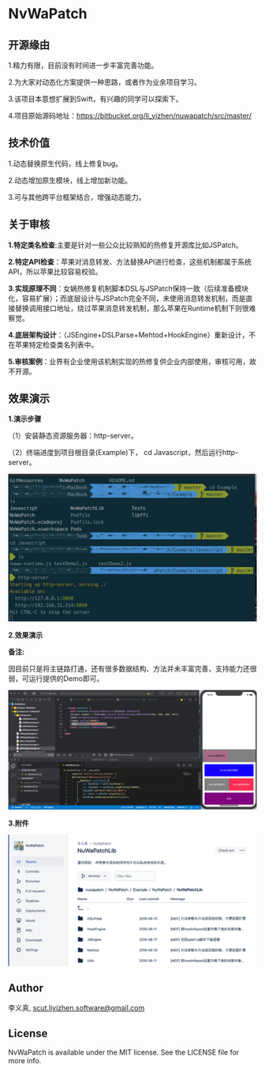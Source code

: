 # NvWaPatch   
 
##  开源缘由

1.精力有限，目前没有时间进一步丰富完善功能。

2.为大家对动态化方案提供一种思路，或者作为业余项目学习。

3.该项目本意想扩展到Swift，有兴趣的同学可以探索下。

4.项目原始源码地址：https://bitbucket.org/li_yizhen/nuwapatch/src/master/   

##  技术价值  

1.动态替换原生代码，线上修复bug。  

2.动态增加原生模块，线上增加新功能。  

3.可与其他跨平台框架结合，增强动态能力。   

## 关于审核   

**1.特定类名检查**:主要是针对一些公众比较熟知的热修复开源库比如JSPatch。   

**2.特定API检查**：苹果对消息转发、方法替换API进行检查，这些机制都属于系统API，所以苹果比较容易校验。 

**3.实现原理不同**：女娲热修复机制脚本DSL与JSPatch保持一致（后续准备模块化，容易扩展）；而底层设计与JSPatch完全不同，未使用消息转发机制，而是直接替换调用接口地址，绕过苹果消息转发机制，那么苹果在Runtime机制下则很难察觉。   

**4.底层架构设计**：（JSEngine+DSLParse+Mehtod+HookEngine）重新设计，不在苹果特定检查类名列表中。  

**5.审核案例**：业界有企业使用该机制实现的热修复供企业内部使用，审核可用，故不开源。    

## 效果演示    

**1.演示步骤**     

（1）安装静态资源服务器：http-server。  

（2）终端进度到项目根目录(Example)下， cd Javascript，然后运行http-server。  

![NVWaPatch](./GitResources/StartSeverCmd.png)

**2.效果演示** 

**备注:**  

因目前只是将主链路打通，还有很多数据结构、方法并未丰富完善，支持能力还很弱，可运行提供的Demo即可。  

![NVWaPatch](./GitResources/NvWaPatch.gif)

**3.附件**

![NVWaPatch](./GitResources/ProjectAncillary.png)

## Author  

李义真, scut.liyizhen.software@gmail.com  

## License  

NvWaPatch is available under the MIT license. See the LICENSE file for more info.  
